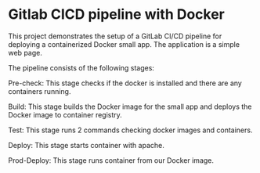 # Gitlab CICD pipeline with Docker

This project demonstrates the setup of a GitLab CI/CD pipeline for deploying a containerized Docker small app. The application is a simple web page.

The pipeline consists of the following stages:

Pre-check: This stage checks if the docker is installed and there are any containers running.

Build: This stage builds the Docker image for the small app and deploys the Docker image to container registry.

Test: This stage runs 2 commands checking docker images and containers.

Deploy: This stage starts container with apache.

Prod-Deploy: This stage runs container from our Docker image.
